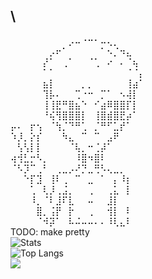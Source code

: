<!--
**Ehkso/Ehkso** is a ✨ _special_ ✨ repository because its `README.md` (this file) appears on your GitHub profile.

Here are some ideas to get you started:

- 🔭 I’m currently working on ...
- 🌱 I’m currently learning ...
- 👯 I’m looking to collaborate on ...
- 🤔 I’m looking for help with ...
- 💬 Ask me about ...
- 📫 How to reach me: ...
- 😄 Pronouns: ...
- ⚡ Fun fact: ...


More stuff for adding l8r maybe:
https://github-readme-streak-stats.herokuapp.com/demo/
https://github.com/DenverCoder1/github-readme-streak-stats/blob/main/docs/themes.md

https://github.com/anuraghazra/github-readme-stats
https://github.com/anuraghazra/github-readme-stats/blob/master/themes/README.md
https://github-readme-stats.vercel.app/api?username=ehkso&show_icons=true&theme=radical
https://github-readme-stats.vercel.app/api/top-langs/?username=ehkso&layout=compact&theme=dark
-->
<!-- ## Hi there 👋 -->

## \
⠀⠀⠀⠀⠀⠀⠀⠀⠀⡠⠤⠐⠒⠂⠤⢄⡀⠀⠀⠀⠀<br/>
⠀⠀⠀⠀⠀⠀⡠⠖⠁⠀⠀⠀⠀⠀⠁⠢⡈⠲⣄⠀⠀<br/>
⠀⠀⠀⠀⠀⡜⠁⠀⢀⠁⠀⠀⠈⢁⠀⠔⠀⠄⠈⢦⠀<br/>
⠀⠀⠀⠀⠀⠁⠁⠀⠀⠀⠀⠀⠀⠀⠀⠀⠀⠀⠈⠈⡄<br/>
⠀⠀⠀⠀⠀⣦⡇⠀⠀⠀⠀⡀⡀⠀⠀⠀⠀⠀⢸⣴⠁<br/>
⠀⠀⠀⠀⠀⢹⡧⠄⠀⠀⢉⠐⠒⠀⡉⠁⠀⠢⢼⡇⠀<br/>
⠀⠀⠀⠀⠀⢸⢸⣟⠛⣿⣦⠑⠀⠊⣴⠿⣿⣿⡏⡇⠀<br/>
⠀⠀⠀⠀⠀⠘⢮⢻⣿⣿⣿⡇⠀⢸⣿⣾⣿⣟⡴⠁⠀<br/>
⡤⠄⠀⡖⢢⠀⠈⢳⡈⠙⠛⢁⠀⡈⠛⠋⣁⡞⠁⠀⠀<br/>
⠱⡸⡀⡕⡎⠀⠀⠀⠳⣄⠀⠉⠀⠉⠀⣠⠟⠀⠀⠀⠀<br/>
⠀⢣⢣⡇⡇⠀⠀⠀⠀⠈⢧⡀⠒⢈⡼⠁⠀⠀⠀⠀⠀<br/>
⢴⢺⣃⡒⠣⡀⠀⠀⠀⠀⠸⣿⠲⣿⠇⠀⠀⠀⠀⠀⠀<br/>
⠈⠣⡹⠉⢀⠃⠀⢀⣀⡠⠜⡙⣀⢛⠣⢄⣀⡀⠀⠀⠀<br/>
⠀⠀⠑⡏⣹⠀⢸⠇⢀⠀⠉⠀⣀⠀⠁⠀⡄⠸⡆⠀⠀<br/>
⠀⠀⠀⢁⠀⢇⡸⢀⣨⡀⠀⠀⢀⠀⠀⢀⣅⠀⡇⠀⠀<br/>
⠀⠀⠀⠸⡀⠈⠇⣸⠏⣇⠀⠀⠤⠀⠀⣸⡇⠀⠀⠀⠀<br/>
⠀⠀⠀⠀⣿⡀⢨⡟⠀⡗⠀⠀⢀⠀⠀⢺⡇⠀⠇⠀⠀<br/>
⠀⠀⠀⠀⠈⠺⡽⠁⠀⠧⠬⠤⠤⠄⠄⠸⢇⣄⠇⠀⠀<br/>
TODO: make pretty <br/>
![Stats](https://github-readme-stats.vercel.app/api?username=ehkso&show_icons=true&theme=highcontrast&rank_icon=github&include_all_commits=True) <br/>
![Top Langs](https://github-readme-stats.vercel.app/api/top-langs/?username=ehkso&layout=compact&theme=highcontrast) <br/>
![](https://github-readme-streak-stats.herokuapp.com/?user=ehkso&theme=highcontrast&hide_border=false) <br/>
